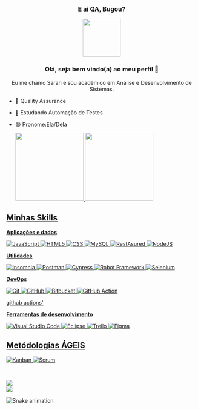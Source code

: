 
  <div id="header" align="center">

<h3>E ai QA, Bugou?</h3>
 <img src="https://media.giphy.com/media/du3J3cXyzhj75IOgvA/giphy.gif" width="100"/>

<h3 align="center">Olá, seja bem vindo(a) ao meu perfil 🖖</h3>
Eu me chamo Sarah e sou acadêmico em Análise e Desenvolvimento de Sistemas.



</div>
  
 - 🔭 Quality Assurance  
- 🌱 Estudando Automação de Testes
- 😄 Pronome:Ela/Dela


  
  <a href="https://github.com/SarahNaiane1">
  <img height="180em" src="https://github-readme-stats.vercel.app/api?username=sarahNaiane1&show_icons=true&theme=dracula&include_all_commits=true&count_private=true"/>
  <img height="180em" src="https://github-readme-stats.vercel.app/api/top-langs/?username=sarahNaiane1&layout=compact&langs_count=7&theme=dracula"/>
</div>
  
## Minhas Skills

**Aplicações e dados**

![JavaScript](https://img.shields.io/badge/-JavaScript-333333?style=flat&logo=javascript)
![HTML5](https://img.shields.io/badge/-HTML5-333333?style=flat&logo=HTML5)
![CSS](https://img.shields.io/badge/-CSS-333333?style=flat&logo=CSS3&logoColor=1572B6)
![MySQL](https://img.shields.io/badge/-MySQL-333333?style=flat&logo=mysql)
![RestAsured](https://img.shields.io/badge/-RestAssured-333333?style=flat&logo=restassured)
![NodeJS](https://img.shields.io/badge/-NodeJS-333333?style=flat&logo=nodejs)




**Utilidades**

![Insomnia](https://img.shields.io/badge/-Insomnia-333333?style=flat&logo=insomnia)
![Postman](https://img.shields.io/badge/-Postman-333333?style=flat&logo=postman)
![Cypress](https://img.shields.io/badge/-Cypress-333333?style=flat&logo=cypress)
![Robot Framework](https://img.shields.io/badge/-robotframework-333333?style=flat&logo=robotframework)
![Selenium](https://img.shields.io/badge/-selenium-333333?style=flat&logo=selenium)




**DevOps**

![Git](https://img.shields.io/badge/-Git-333333?style=flat&logo=git)
![GitHub](https://img.shields.io/badge/-GitHub-333333?style=flat&logo=github)
![Bitbucket](https://img.shields.io/badge/-Bitbucket-333333?style=flat&logo=bitbucket)
![GitHub Action](https://img.shields.io/badge/-githubactions-333333?style=flat&logo=githubactions)

github actions'

**Ferramentas de desenvolvimento**

![Visual Studio Code](https://img.shields.io/badge/-Visual%20Studio%20Code-333333?style=flat&logo=visual-studio-code&logoColor=007ACC)
![Eclipse](https://img.shields.io/badge/-Eclipse-333333?style=flat&logo=eclipse-ide&logoColor=2C2255)
![Trello](https://img.shields.io/badge/-Trello-333333?style=flat&logo=trello&logoColor=007ACC)
![Figma](https://img.shields.io/badge/-Figma-333333?style=flat&logo=figma&logoColor=007ACC)

 ## Metódologias ÁGEIS
![Kanban](https://img.shields.io/badge/-Kanban-333333?style=flat&logo=kanban&logoColor=007ACC)
![Scrum](https://img.shields.io/badge/-Scrum-333333?style=flat&logo=scrum&logoColor=007ACC)

<br/>

<div> 
 
  <a href="https://instagram.com/sarahnaianes" target="_blank"><img src="https://img.shields.io/badge/-Instagram-%23E4405F?style=for-the-badge&logo=instagram&logoColor=white" target="_blank"></a>   
  <a href="https://www.linkedin.com/in/sarahnaiane/" target="_blank"><img src="https://img.shields.io/badge/-LinkedIn-%230077B5?style=for-the-badge&logo=linkedin&logoColor=white" target="_blank"></a> 
 
  ![Snake animation](https://github.com/SarahNaiane1/SarahNaiane1/blob/output/github-contribution-grid-snake.svg)
 
</div>
